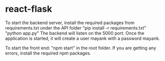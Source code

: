 # react-flask
To start the backend server, install the required packages from requirements.txt under the API folder
"pip install -r requirements.txt"
"python app.py"
The backend will listen on the 5000 port. Once the application is started, it will create a user mayank with a password mayank.

To start the front end:
"npm start" in the root folder. If you are getting any errors, install the required npm packages.
